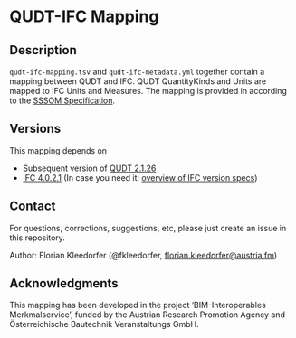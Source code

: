 # QUDT-IFC Mapping

## Description
`qudt-ifc-mapping.tsv` and `qudt-ifc-metadata.yml` together contain a mapping between QUDT and IFC. QUDT QuantityKinds and Units are mapped to IFC Units and Measures. The mapping is provided in according to the [SSSOM Specification](https://mapping-commons.github.io/sssom/spec/).

## Versions

This mapping depends on

* Subsequent version of [QUDT 2.1.26](https://github.com/qudt/qudt-public-repo/releases/tag/v2.1.26) 
* [IFC 4.0.2.1](https://standards.buildingsmart.org/IFC/DEV/IFC4/ADD2_TC1/OWL/ontology.ttl) (In case you need it: [overview of IFC version specs](https://technical.buildingsmart.org/standards/ifc/ifc-schema-specifications/)) 

## Contact

For questions, corrections, suggestions, etc, please just create an issue in this repository.

Author: Florian Kleedorfer (@fkleedorfer, florian.kleedorfer@austria.fm)

## Acknowledgments

This mapping has been developed in the project ‘BIM-Interoperables Merkmalservice’, funded by the Austrian Research Promotion Agency and Österreichische Bautechnik Veranstaltungs GmbH.

